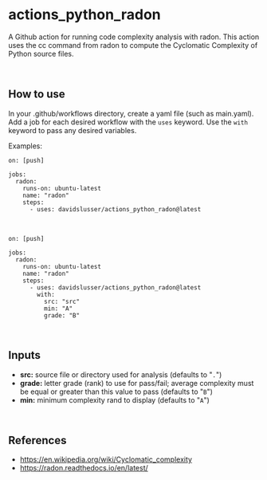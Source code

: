 # actions_python_radon
A Github action for running code complexity analysis with radon. This action uses the cc command from radon to compute the Cyclomatic Complexity of Python source files.


<br/>

## How to use
In your .github/workflows directory, create a yaml file (such as main.yaml). Add a job for each desired workflow with the `uses` keyword. Use the `with` keyword to pass any desired variables.

Examples:

```
on: [push]

jobs:
  radon:
    runs-on: ubuntu-latest
    name: "radon"
    steps:
      - uses: davidslusser/actions_python_radon@latest
```
<br/>

```
on: [push]

jobs:
  radon:
    runs-on: ubuntu-latest
    name: "radon"
    steps:
      - uses: davidslusser/actions_python_radon@latest
        with:
          src: "src"
          min: "A"
          grade: "B"
```

<br/>

## Inputs
  - **src:** source file or directory used for analysis (defaults to "`.`")
  - **grade:** letter grade (rank) to use for pass/fail; average complexity must be equal or greater than this value to pass (defaults to "`B`")
  - **min:** minimum complexity rand to display (defaults to "`A`")

<br/>

## References
 - https://en.wikipedia.org/wiki/Cyclomatic_complexity
 - https://radon.readthedocs.io/en/latest/
